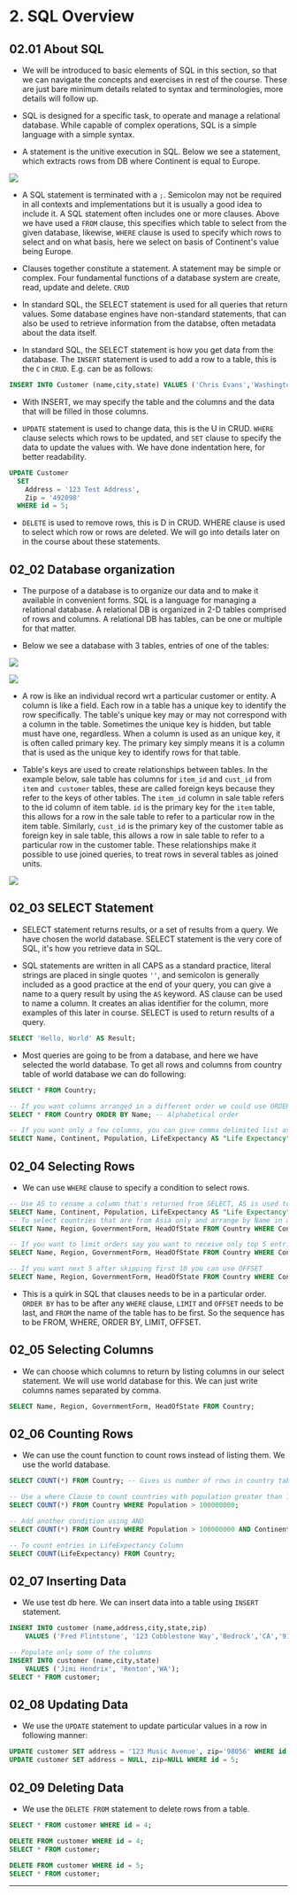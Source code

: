 # 2. SQL Overview

## 02.01 About SQL

- We will be introduced to basic elements of SQL in this section, so that we can navigate the concepts and exercises in rest of the course. These are just bare minimum details related to syntax and terminologies, more details will follow up.

- SQL is designed for a specific task, to operate and manage a relational database. While capable of complex operations, SQL is a simple language with a simple syntax.

- A statement is the unitive execution in SQL. Below we see a statement, which extracts rows from DB where Continent is equal to Europe.

![](https://i.imgur.com/lRou8Ze.png)

- A SQL statement is terminated with a `;`. Semicolon may not be required in all contexts and implementations but it is usually a good idea to include it. A SQL statement often includes one or more clauses. Above we have used a `FROM` clause, this specifies which table to select from the given database, likewise, `WHERE` clause is used to specify which rows to select and on what basis, here we select on basis of Continent's value being Europe.

- Clauses together constitute a statement. A statement may be simple or complex. Four fundamental functions of a database system are create, read, update and delete. `CRUD`

- In standard SQL, the SELECT statement is used for all queries that return values. Some database engines have non-standard statements, that can also be used to retrieve information from the databse, often metadata about the data itself.

- In standard SQL, the SELECT statement is how you get data from the database. The `INSERT` statement is used to add a row to a table, this is the `C` in `CRUD`. E.g. can be as follows:

```SQL
INSERT INTO Customer (name,city,state) VALUES ('Chris Evans','Washington','DC');
```

- With INSERT, we may specify the table and the columns and the data that will be filled in those columns.

- `UPDATE` statement is used to change data, this is the U in CRUD. `WHERE` clause selects which rows to be updated, and `SET` clause to specify the data to update the values with. We have done indentation here, for better readability.

```SQL
UPDATE Customer
  SET
    Address = '123 Test Address',
    Zip = '492098'
  WHERE id = 5;
```

- `DELETE` is used to remove rows, this is D in CRUD. WHERE clause is used to select which row or rows are deleted. We will go into details later on in the course about these statements.

## 02_02 Database organization

- The purpose of a database is to organize our data and to make it available in convenient forms. SQL is a language for managing a relational database. A relational DB is organized in 2-D tables comprised of rows and columns. A relational DB has tables, can be one or multiple for that matter.

- Below we see a database with 3 tables, entries of one of the tables:

![](https://i.imgur.com/mPq85Rf.png)

![](https://i.imgur.com/y7fs40M.png)

- A row is like an individual record wrt a particular customer or entity. A column is like a field. Each row in a table has a unique key to identify the row specifically. The table's unique key may or may not correspond with a column in the table. Sometimes the unique key is hidden, but table must have one, regardless. When a column is used as an unique key, it is often called primary key. The primary key simply means it is a column that is used as the unique key to identify rows for that table.

- Table's keys are used to create relationships between tables. In the example below, sale table has columns for `item_id` and `cust_id` from `item` and` customer` tables, these are called foreign keys because they refer to the keys of other tables. The `item_id` column in sale table refers to the id column of item table. `id` is the primary key for the `item` table, this allows for a row in the sale table to refer to a particular row in the item table. Similarly, `cust_id` is the primary key of the customer table as foreign key in sale table, this allows a row in sale table to refer to a particular row in the customer table. These relationships make it possible to use joined queries, to treat rows in several tables as joined units.

![](https://i.imgur.com/b4cASgP.png)

## 02_03 SELECT Statement

- SELECT statement returns results, or a set of results from a query. We have chosen the world database. SELECT statement is the very core of SQL, it's how you retrieve data in SQL.

- SQL statements are written in all CAPS as a standard practice, literal strings are placed in single quotes `''`, and semicolon is generally included as a good practice at the end of your query, you can give a name to a query result by using the `AS` keyword. AS clause can be used to name a column. It creates an alias identifier for the column, more examples of this later in course. SELECT is used to return results of a query.

```SQL
SELECT 'Hello, World' AS Result;
```

- Most queries are going to be from a database, and here we have selected the world database. To get all rows and columns from country table of world database we can do following:

```SQL
SELECT * FROM Country;

-- If you want columns arranged in a different order we could use ORDER BY
SELECT * FROM Country ORDER BY Name; -- Alphabetical order

-- If you want only a few columns, you can give comma delimited list as follows:
SELECT Name, Continent, Population, LifeExpectancy AS "Life Expectancy" FROM Country ORDER BY Name;
```

## 02_04 Selecting Rows

- We can use `WHERE` clause to specify a condition to select rows.

```SQL
-- Use AS to rename a column that's returned from SELECT, AS is used to create Alias name for a column Double quotes used for anything other than literal strings
SELECT Name, Continent, Population, LifeExpectancy AS "Life Expectancy" FROM Country WHERE Name='United States';
-- To select countries that are from Asia only and arrange by Name in alphabetical order we can do
SELECT Name, Region, GovernmentForm, HeadOfState FROM Country WHERE Continent='Asia' ORDER BY Name;

-- If you want to limit orders say you want to receive only top 5 entries you could do LIMIT 5
SELECT Name, Region, GovernmentForm, HeadOfState FROM Country WHERE Continent='Asia' ORDER BY Name LIMIT 5;

-- If you want next 5 after skipping first 10 you can use OFFSET
SELECT Name, Region, GovernmentForm, HeadOfState FROM Country WHERE Continent='Asia' ORDER BY Name LIMIT 5 OFFSET 10;
```

- This is a quirk in SQL that clauses needs to be in a particular order. `ORDER BY` has to be after any `WHERE` clause, `LIMIT` and `OFFSET` needs to be last, and `FROM` the name of the table has to be first. So the sequence has to be FROM, WHERE, ORDER BY, LIMIT, OFFSET.

## 02_05 Selecting Columns

- We can choose which columns to return by listing columns in our select statement. We will use world database for this. We can just write columns names separated by comma.

```SQL
SELECT Name, Region, GovernmentForm, HeadOfState FROM Country;
```

## 02_06 Counting Rows

- We can use the count function to count rows instead of listing them. We use the world database.

```SQL
SELECT COUNT(*) FROM Country; -- Gives us number of rows in country table

-- Use a where Clause to count countries with population greater than 100 Million
SELECT COUNT(*) FROM Country WHERE Population > 100000000;

-- Add another condition using AND
SELECT COUNT(*) FROM Country WHERE Population > 100000000 AND Continent = 'Asia';

-- To count entries in LifeExpectancy Column
SELECT COUNT(LifeExpectancy) FROM Country;
```

## 02_07 Inserting Data

- We use test db here. We can insert data into a table using `INSERT` statement.

```SQL
INSERT INTO customer (name,address,city,state,zip)
    VALUES ('Fred Flintstone', '123 Cobblestone Way','Bedrock','CA','91234');

-- Populate only some of the columns
INSERT INTO customer (name,city,state)
    VALUES ('Jimi Hendrix', 'Renton','WA');
SELECT * FROM customer;
```

## 02_08 Updating Data

- We use the `UPDATE` statement to update particular values in a row in following manner:

```SQL
UPDATE customer SET address = '123 Music Avenue', zip='98056' WHERE id = 5;
UPDATE customer SET address = NULL, zip=NULL WHERE id = 5;
```

## 02_09 Deleting Data

- We use the `DELETE FROM` statement to delete rows from a table.

```SQL
SELECT * FROM customer WHERE id = 4;

DELETE FROM customer WHERE id = 4;
SELECT * FROM customer;

DELETE FROM customer WHERE id = 5;
SELECT * FROM customer;
```

---
